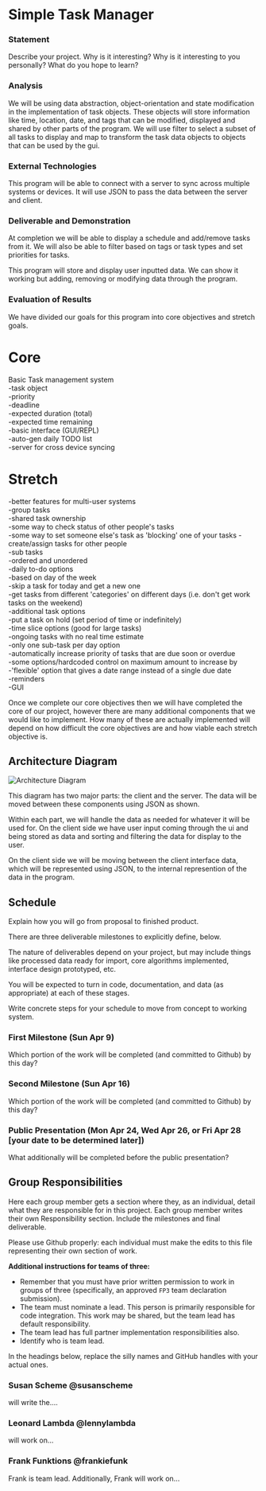 # Simple Task Manager

### Statement
Describe your project. Why is it interesting? Why is it interesting to you personally? What do you hope to learn? 

### Analysis

We will be using data abstraction, object-orientation and state modification in the implementation of task objects. These objects will store information like time, location, date, and tags that can be modified, displayed and shared by other parts of the program. We will use filter to select a subset of all tasks to display and map to transform the task data objects to objects that can be used by the gui.

<!--
Explain what approaches from class you will bring to bear on the project.

Be explicit about the techiques from the class that you will use. For example:

- Will you use data abstraction? How?
- Will you use recursion? How?
- Will you use map/filter/reduce? How? 
- Will you use object-orientation? How?
- Will you use functional approaches to processing your data? How?
- Will you use state-modification approaches? How? (If so, this should be encapsulated within objects. `set!` pretty much should only exist inside an object.)
- Will you build an expression evaluator, like we did in the symbolic differentatior and the metacircular evaluator?
- Will you use lazy evaluation approaches?

The idea here is to identify what ideas from the class you will use in carrying out your project. 

**Your project will be graded, in part, by the extent to which you adopt approaches from the course into your implementation, _and_ your discussion about this.**
-->

### External Technologies

This program will be able to connect with a server to sync across multiple systems or devices. It will use JSON to pass the data between the server and client.

<!--
You are encouraged to develop a project that connects to external systems. For example, this includes systems that:

- retrieve information or publish data to the web
- generate or process sound
- control robots or other physical systems
- interact with databases

If your project will do anything in this category (not only the things listed above!), include this section and discuss.
-->

<!--
### Data Sets or other Source Materials
If you will be working with existing data, where will you get those data from? (Dowload from a website? Access in a database? Create in a simulation you will build? ...)

How will you convert your data into a form usable for your project?  

If you are pulling data from somewhere, actually go download it and look at it before writing the proposal. Explain in some detail what your plan is for accomplishing the necessary processing.

If you are using some other starting materials, explain what they are. Basically: anything you plan to use that isn't code.
-->

### Deliverable and Demonstration

At completion we will be able to display a schedule and add/remove tasks from it. We will also be able to filter based on tags or task types and set priorities for tasks.

This program will store and display user inputted data. We can show it working but adding, removing or modifying data through the program.
<!--
Explain exactly what you'll have at the end. What will it be able to do at the live demo?

What exactly will you produce at the end of the project? A piece of software, yes, but what will it do? Here are some questions to think about (and answer depending on your application).

Will it run on some data, like batch mode? Will you present some analytical results of the processing? How can it be re-run on different source data?

Will it be interactive? Can you show it working? This project involves a live demo, so interactivity is good.
-->

### Evaluation of Results
We have divided our goals for this program into core objectives and stretch goals.
# Core
Basic Task management system  
-task object  
-priority  
-deadline  
-expected duration (total)  
-expected time remaining  
-basic interface (GUI/REPL)  
-auto-gen daily TODO list  
-server for cross device syncing  

# Stretch
-better features for multi-user systems  
 -group tasks  
  -shared task ownership  
  -some way to check status of other people's tasks  
  -some way to set someone else's task as 'blocking' one of your tasks
  -create/assign tasks for other people  
  -sub tasks  
  -ordered and unordered  
-daily to-do options  
 -based on day of the week  
 -skip a task for today and get a new one  
 -get tasks from different 'categories' on different days (i.e. don't get work tasks on the weekend)  
-additional task options  
 -put a task on hold (set period of time or indefinitely)  
 -time slice options (good for large tasks)  
 -ongoing tasks with no real time estimate  
 -only one sub-task per day option  
-automatically increase priority of tasks that are due soon or overdue  
 -some options/hardcoded control on maximum amount to increase by  
-'flexible' option that gives a date range instead of a single due date  
-reminders  
-GUI  

  
Once we complete our core objectives then we will have completed the core of our project, however there are many additional components that we would like to implement. How many of these are actually implemented will depend on how difficult the core objectives are and how viable each stretch objective is.
<!--
How will you know if you are successful? 
If you include some kind of _quantitative analysis,_ that would be good.
-->

## Architecture Diagram

![Architecture Diagram](/SimpleTaskManagerDiagramV1.png?raw=true "Diagram")

This diagram has two major parts: the client and the server. The data will be moved between these components using JSON as shown. 

Within each part, we will handle the data as needed for whatever it will be used for. On the client side we have user input coming through the ui and being stored as data and sorting and filtering the data for display to the user.  

On the client side we will be moving between the client interface data, which will be represented using JSON, to the internal represention of the data in the program.  
<!--
Upload the architecture diagram you made for your slide presentation to your repository, and include it in-line here.

Create several paragraphs of narrative to explain the pieces and how they interoperate.
-->
## Schedule
Explain how you will go from proposal to finished product. 

There are three deliverable milestones to explicitly define, below.

The nature of deliverables depend on your project, but may include things like processed data ready for import, core algorithms implemented, interface design prototyped, etc. 

You will be expected to turn in code, documentation, and data (as appropriate) at each of these stages.

Write concrete steps for your schedule to move from concept to working system. 

### First Milestone (Sun Apr 9)
Which portion of the work will be completed (and committed to Github) by this day? 

### Second Milestone (Sun Apr 16)
Which portion of the work will be completed (and committed to Github) by this day?  

### Public Presentation (Mon Apr 24, Wed Apr 26, or Fri Apr 28 [your date to be determined later])
What additionally will be completed before the public presentation?

## Group Responsibilities
Here each group member gets a section where they, as an individual, detail what they are responsible for in this project. Each group member writes their own Responsibility section. Include the milestones and final deliverable.

Please use Github properly: each individual must make the edits to this file representing their own section of work.

**Additional instructions for teams of three:** 
* Remember that you must have prior written permission to work in groups of three (specifically, an approved `FP3` team declaration submission).
* The team must nominate a lead. This person is primarily responsible for code integration. This work may be shared, but the team lead has default responsibility.
* The team lead has full partner implementation responsibilities also.
* Identify who is team lead.

In the headings below, replace the silly names and GitHub handles with your actual ones.

### Susan Scheme @susanscheme
will write the....

### Leonard Lambda @lennylambda
will work on...

### Frank Funktions @frankiefunk 
Frank is team lead. Additionally, Frank will work on...   
